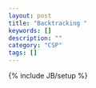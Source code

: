 ```yaml
---
layout: post
title: "Backtracking "
keywords: []
description: ""
category: "CSP"
tags: []
---
```

{% include JB/setup %}
